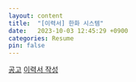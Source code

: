 ```yaml
---
layout: content
title:  "[이력서] 한화 시스템"
date:   2023-10-03 12:45:29 +0900
categories: Resume
pin: false
---
```




[공고](https://www.hanwhain.com/web/apply/notification/view.do?rtSeq=11007)
[이력서 작성](https://dbgroup.recruiter.co.kr/mrs2/applicant/resume/writeResume)
